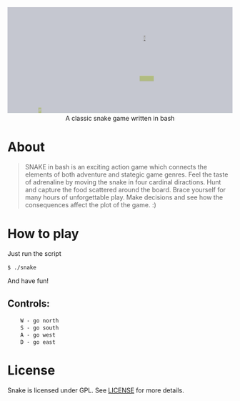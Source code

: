 

<p align="center">
    <img alt="logo" src="logo.gif" /> <br/>
    A classic snake game written in bash
<p>

# About

> SNAKE in bash is an exciting action game which connects the elements of both
> adventure and stategic game genres. Feel the taste of adrenaline by moving the snake
> in four cardinal diractions. Hunt and capture the food scattered around
> the board. Brace yourself for many hours of unforgettable play. Make
> decisions and see how the consequences affect the plot of the game.
> :)

# How to play

Just run the script

```
$ ./snake
```

And have fun!

## Controls:

```
    W - go north
    S - go south
    A - go west
    D - go east
```

# License

Snake is licensed under GPL. See [LICENSE](LICENSE) for more details.
